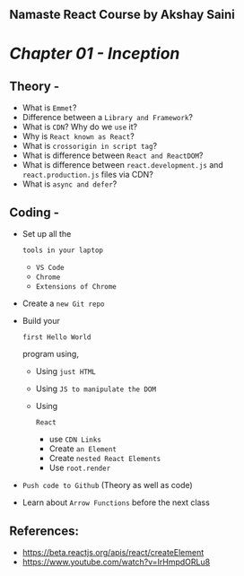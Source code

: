 ## Namaste React Course by Akshay Saini

# *Chapter 01 - Inception*

## Theory -

- What is `Emmet`?
- Difference between a `Library and Framework`?
- What is `CDN`? Why do we `use` it?
- Why is `React known as React`?
- What is `crossorigin in script tag`?
- What is difference between `React and ReactDOM`?
- What is difference between `react.development.js` and `react.production.js` files via CDN?
- What is `async and defer`?

## Coding -

- Set up all the

   

  ```
  tools in your laptop
  ```

  - `VS Code`
  - `Chrome`
  - `Extensions of Chrome`

- Create a `new Git repo`

- Build your

   

  ```
  first Hello World
  ```

   

  program using,

  - Using `just HTML`

  - Using `JS to manipulate the DOM`

  - Using

     

    ```
    React
    ```

    - use `CDN Links`
    - Create `an Element`
    - Create `nested React Elements`
    - Use `root.render`

- `Push code to Github` (Theory as well as code)

- Learn about `Arrow Functions` before the next class

## References:

- https://beta.reactjs.org/apis/react/createElement
- https://www.youtube.com/watch?v=IrHmpdORLu8